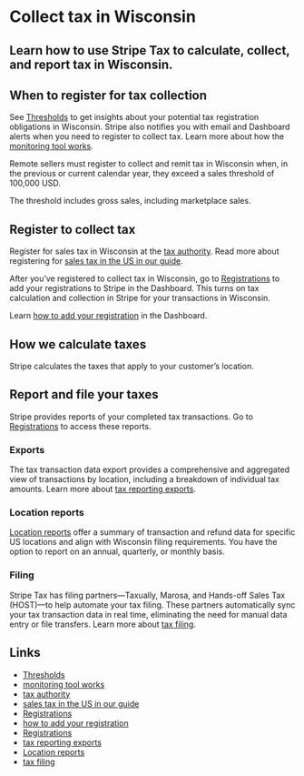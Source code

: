 # Collect tax in Wisconsin

## Learn how to use Stripe Tax to calculate, collect, and report tax in Wisconsin.

## When to register for tax collection

See [Thresholds](https://dashboard.stripe.com/tax/thresholds) to get insights
about your potential tax registration obligations in Wisconsin. Stripe also
notifies you with email and Dashboard alerts when you need to register to
collect tax. Learn more about how the [monitoring tool
works](https://docs.stripe.com/tax/monitoring).

Remote sellers must register to collect and remit tax in Wisconsin when, in the
previous or current calendar year, they exceed a sales threshold of 100,000 USD.

The threshold includes gross sales, including marketplace sales.

## Register to collect tax

Register for sales tax in Wisconsin at the [tax
authority](https://www.revenue.wi.gov/Pages/SalesAndUse/Home.aspx). Read more
about registering for [sales tax in the US in our
guide](https://stripe.com/guides/sales-tax-registration-process-us).

After you’ve registered to collect tax in Wisconsin, go to
[Registrations](https://dashboard.stripe.com/tax/registrations?location=us-wi)
to add your registrations to Stripe in the Dashboard. This turns on tax
calculation and collection in Stripe for your transactions in Wisconsin.

Learn [how to add your
registration](https://docs.stripe.com/tax/registering#track-your-registrations-in-the-tax-dashboard)
in the Dashboard.

## How we calculate taxes

Stripe calculates the taxes that apply to your customer’s location.

## Report and file your taxes

Stripe provides reports of your completed tax transactions. Go to
[Registrations](https://dashboard.stripe.com/tax/registrations) to access these
reports.

### Exports

The tax transaction data export provides a comprehensive and aggregated view of
transactions by location, including a breakdown of individual tax amounts. Learn
more about [tax reporting exports](https://docs.stripe.com/tax/reports#exports).

### Location reports

[Location reports](https://docs.stripe.com/tax/reports#us-location-reports)
offer a summary of transaction and refund data for specific US locations and
align with Wisconsin filing requirements. You have the option to report on an
annual, quarterly, or monthly basis.

### Filing

Stripe Tax has filing partners—Taxually, Marosa, and Hands-off Sales Tax
(HOST)—to help automate your tax filing. These partners automatically sync your
tax transaction data in real time, eliminating the need for manual data entry or
file transfers. Learn more about [tax
filing](https://docs.stripe.com/tax/filing).

## Links

- [Thresholds](https://dashboard.stripe.com/tax/thresholds)
- [monitoring tool works](https://docs.stripe.com/tax/monitoring)
- [tax authority](https://www.revenue.wi.gov/Pages/SalesAndUse/Home.aspx)
- [sales tax in the US in our
guide](https://stripe.com/guides/sales-tax-registration-process-us)
- [Registrations](https://dashboard.stripe.com/tax/registrations?location=us-wi)
- [how to add your
registration](https://docs.stripe.com/tax/registering#track-your-registrations-in-the-tax-dashboard)
- [Registrations](https://dashboard.stripe.com/tax/registrations)
- [tax reporting exports](https://docs.stripe.com/tax/reports#exports)
- [Location reports](https://docs.stripe.com/tax/reports#us-location-reports)
- [tax filing](https://docs.stripe.com/tax/filing)